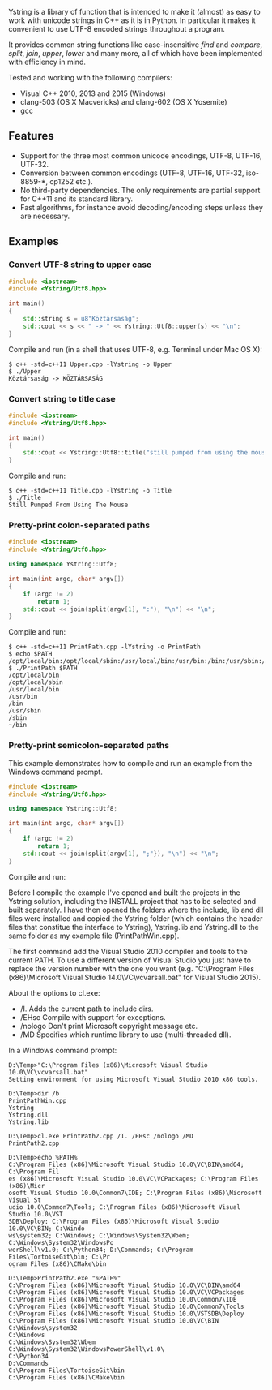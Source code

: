 Ystring is a library of function that is intended to make it (almost) as easy
to  work with unicode strings in C++ as it is in Python. In particular it
makes it convenient to use UTF-8 encoded strings throughout a program.

It provides common string functions like case-insensitive *find* and *compare*, *split*, *join*, *upper*, *lower* and many more, all of which have been implemented with efficiency in mind.

Tested and working with the following compilers:
* Visual C++ 2010, 2013 and 2015 (Windows)
* clang-503 (OS X Macvericks) and clang-602 (OS X Yosemite)
* gcc

Features
--------
* Support for the three most common unicode encodings, UTF-8, UTF-16, UTF-32.
* Conversion between common encodings (UTF-8, UTF-16, UTF-32, iso-8859-*, cp1252 etc.).
* No third-party dependencies. The only requirements are partial support for C++11 and its standard library.
* Fast algorithms, for instance avoid decoding/encoding steps unless they are necessary.

Examples
--------

### Convert UTF-8 string to upper case

```cpp
#include <iostream>
#include <Ystring/Utf8.hpp>

int main()
{
    std::string s = u8"Köztársaság";
    std::cout << s << " -> " << Ystring::Utf8::upper(s) << "\n";
}
```

Compile and run (in a shell that uses UTF-8, e.g. Terminal under Mac OS X): 

```console
$ c++ -std=c++11 Upper.cpp -lYstring -o Upper
$ ./Upper
Köztársaság -> KÖZTÁRSASÁG
```

### Convert string to title case

```cpp
#include <iostream>
#include <Ystring/Utf8.hpp>

int main()
{
    std::cout << Ystring::Utf8::title("still pumped from using the mouse\n");
}
```

Compile and run: 

```console
$ c++ -std=c++11 Title.cpp -lYstring -o Title
$ ./Title
Still Pumped From Using The Mouse
```

### Pretty-print colon-separated paths

```cpp
#include <iostream>
#include <Ystring/Utf8.hpp>

using namespace Ystring::Utf8;

int main(int argc, char* argv[])
{
    if (argc != 2)
        return 1;
    std::cout << join(split(argv[1], ":"), "\n") << "\n";
}
```

Compile and run: 

```console
$ c++ -std=c++11 PrintPath.cpp -lYstring -o PrintPath
$ echo $PATH
/opt/local/bin:/opt/local/sbin:/usr/local/bin:/usr/bin:/bin:/usr/sbin:/sbin:~/bin
$ ./PrintPath $PATH
/opt/local/bin
/opt/local/sbin
/usr/local/bin
/usr/bin
/bin
/usr/sbin
/sbin
~/bin
```


### Pretty-print semicolon-separated paths

This example demonstrates how to compile and run an example from the Windows command prompt.

```cpp
#include <iostream>
#include <Ystring/Utf8.hpp>

using namespace Ystring::Utf8;

int main(int argc, char* argv[])
{
    if (argc != 2)
        return 1;
    std::cout << join(split(argv[1], ";"}), "\n") << "\n";
}
```

Compile and run: 

Before I compile the example I've opened and built the projects in the Ystring solution, including the INSTALL project that has to be selected and built separately. I have then opened the folders where the include, lib and dll files were installed and copied the Ystring folder (which contains the header files that constitue the interface to Ystring), Ystring.lib and Ystring.dll to the same folder as my example file (PrintPathWin.cpp).

The first command add the Visual Studio 2010 compiler and tools to the current PATH. To use a different version of Visual Studio you just have to replace the version number with the one you want (e.g. "C:\Program Files (x86)\Microsoft Visual Studio 14.0\VC\vcvarsall.bat" for Visual Studio 2015).

About the options to cl.exe:
* /I. Adds the current path to include dirs.
* /EHsc Compile with support for exceptions.
* /nologo Don't print Microsoft copyright message etc.
* /MD Specifies which runtime library to use (multi-threaded dll).

In a Windows command prompt:

```
D:\Temp>"C:\Program Files (x86)\Microsoft Visual Studio 10.0\VC\vcvarsall.bat"
Setting environment for using Microsoft Visual Studio 2010 x86 tools.

D:\Temp>dir /b
PrintPathWin.cpp
Ystring
Ystring.dll
Ystring.lib

D:\Temp>cl.exe PrintPath2.cpp /I. /EHsc /nologo /MD
PrintPath2.cpp

D:\Temp>echo %PATH%
C:\Program Files (x86)\Microsoft Visual Studio 10.0\VC\BIN\amd64; C:\Program Fil
es (x86)\Microsoft Visual Studio 10.0\VC\VCPackages; C:\Program Files (x86)\Micr
osoft Visual Studio 10.0\Common7\IDE; C:\Program Files (x86)\Microsoft Visual St
udio 10.0\Common7\Tools; C:\Program Files (x86)\Microsoft Visual Studio 10.0\VST
SDB\Deploy; C:\Program Files (x86)\Microsoft Visual Studio 10.0\VC\BIN; C:\Windo
ws\system32; C:\Windows; C:\Windows\System32\Wbem; C:\Windows\System32\WindowsPo
werShell\v1.0; C:\Python34; D:\Commands; C:\Program Files\TortoiseGit\bin; C:\Pr
ogram Files (x86)\CMake\bin

D:\Temp>PrintPath2.exe "%PATH%"
C:\Program Files (x86)\Microsoft Visual Studio 10.0\VC\BIN\amd64
C:\Program Files (x86)\Microsoft Visual Studio 10.0\VC\VCPackages
C:\Program Files (x86)\Microsoft Visual Studio 10.0\Common7\IDE
C:\Program Files (x86)\Microsoft Visual Studio 10.0\Common7\Tools
C:\Program Files (x86)\Microsoft Visual Studio 10.0\VSTSDB\Deploy
C:\Program Files (x86)\Microsoft Visual Studio 10.0\VC\BIN
C:\Windows\system32
C:\Windows
C:\Windows\System32\Wbem
C:\Windows\System32\WindowsPowerShell\v1.0\
C:\Python34
D:\Commands
C:\Program Files\TortoiseGit\bin
C:\Program Files (x86)\CMake\bin
```
